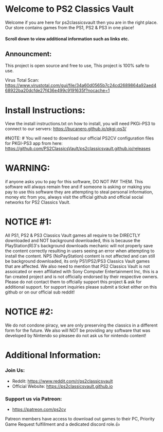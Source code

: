 # Welcome to PS2 Classics Vault #

Welcome if you are here for ps2classicsvault then you are in the right place. Our store contains games from the PS1, PS2 & PS3 in one place!

#### Scroll down to view additional information such as links etc. ####

## Announcment: ##
This project is open source and free to use, This project is 100% safe to use.

Virus Total Scan: https://www.virustotal.com/gui/file/34a60d0565b7c24cd2689864a92aed468922ba20dcfde27f436e499c9191635f?nocache=1

# Install Instructions: #
View the install instructions.txt on how to install, you will need PKGi-PS3 to connect to our servers: https://bucanero.github.io/pkgi-ps3/ 

#NOTE: #
You will need to download our official PS2CV configuration files for PKGI-PS3 app from here: https://github.com/PS2ClassicsVault/ps2classicsvault.github.io/releases

# WARNING: #
if anyone asks you to pay for this software, DO NOT PAY THEM. This software will always remain free and if someone is asking or making you pay to use this software they are attempting to steal personal information, money etc from you, always visit the official github and official social networks for PS2 Classics Vault.

# NOTICE #1: #
All PS1, PS2 & PS3 Classics Vault games all require to be DIRECTLY downloaded and NOT background downloaded, this is because the PlayStation(R)3's background downloads mechanic will not properly save the content correctly  resulting in users seeing an error when attempting to install the content. NPS (NoPayStation) content is not affected and can still be background downloaded, its only PS1/PS2/PS3 Classics Vault games that are affected. We also need to mention that PS2 Classics Vault is not assoicated or even affiliated with Sony Computer Entertainment Inc, this is a fan created project and is not officially endorsed by their respective owners. Please do not contact them to offcially support this project & ask for additional support. for support inquiries please submit a ticket either on this github or on our official sub reddit!

# NOTICE #2: #
We do not condone piracy, we are only preserving the classics in a different form for the future. We also will NOT be providing any software that was developed by Nintendo so pleasee do not ask us for nintendo content!

# Additional Information: #

### Join Us: ###

- Reddit: https://www.reddit.com/r/ps2classicsvault
- Official Website: https://ps2classicsvault.github.io

### Support us via Patreon: ###
- https://patreon.com/ps2cv

Patreon members have access to download out games to their PC, Priority Game Request fulfillment and a dedicated discord role.👍
